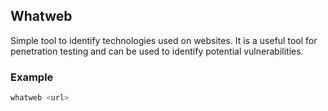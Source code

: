 ## Whatweb
Simple tool to identify technologies used on websites. It is a useful tool for penetration testing and can be used to identify potential vulnerabilities.

### Example
```sh
whatweb <url>
```